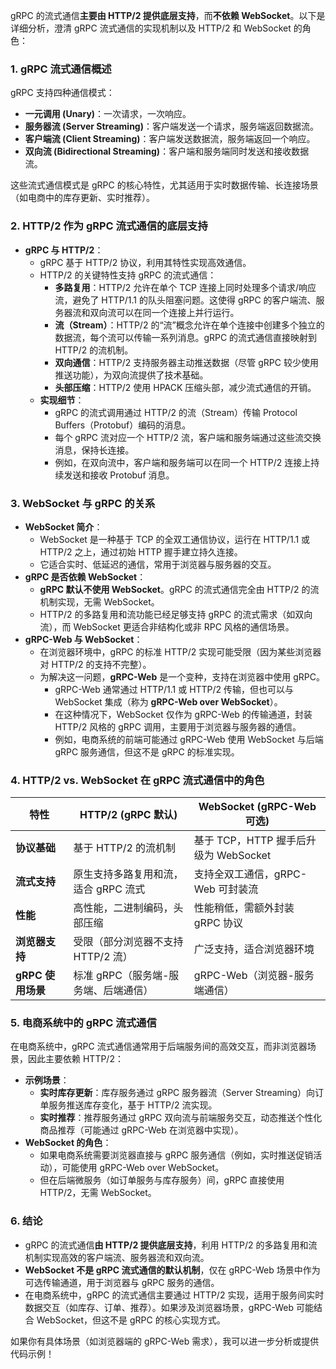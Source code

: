 gRPC 的流式通信**主要由 HTTP/2 提供底层支持**，而**不依赖 WebSocket**。以下是详细分析，澄清 gRPC 流式通信的实现机制以及 HTTP/2 和 WebSocket 的角色：

### 1. **gRPC 流式通信概述**
gRPC 支持四种通信模式：
- **一元调用 (Unary)**：一次请求，一次响应。
- **服务器流 (Server Streaming)**：客户端发送一个请求，服务端返回数据流。
- **客户端流 (Client Streaming)**：客户端发送数据流，服务端返回一个响应。
- **双向流 (Bidirectional Streaming)**：客户端和服务端同时发送和接收数据流。

这些流式通信模式是 gRPC 的核心特性，尤其适用于实时数据传输、长连接场景（如电商中的库存更新、实时推荐）。

### 2. **HTTP/2 作为 gRPC 流式通信的底层支持**
- **gRPC 与 HTTP/2**：
  - gRPC 基于 HTTP/2 协议，利用其特性实现高效通信。
  - HTTP/2 的关键特性支持 gRPC 的流式通信：
    - **多路复用**：HTTP/2 允许在单个 TCP 连接上同时处理多个请求/响应流，避免了 HTTP/1.1 的队头阻塞问题。这使得 gRPC 的客户端流、服务器流和双向流可以在同一个连接上并行运行。
    - **流（Stream）**：HTTP/2 的“流”概念允许在单个连接中创建多个独立的数据流，每个流可以传输一系列消息。gRPC 的流式通信直接映射到 HTTP/2 的流机制。
    - **双向通信**：HTTP/2 支持服务器主动推送数据（尽管 gRPC 较少使用推送功能），为双向流提供了技术基础。
    - **头部压缩**：HTTP/2 使用 HPACK 压缩头部，减少流式通信的开销。
  - **实现细节**：
    - gRPC 的流式调用通过 HTTP/2 的流（Stream）传输 Protocol Buffers（Protobuf）编码的消息。
    - 每个 gRPC 流对应一个 HTTP/2 流，客户端和服务端通过这些流交换消息，保持长连接。
    - 例如，在双向流中，客户端和服务端可以在同一个 HTTP/2 连接上持续发送和接收 Protobuf 消息。

### 3. **WebSocket 与 gRPC 的关系**
- **WebSocket 简介**：
  - WebSocket 是一种基于 TCP 的全双工通信协议，运行在 HTTP/1.1 或 HTTP/2 之上，通过初始 HTTP 握手建立持久连接。
  - 它适合实时、低延迟的通信，常用于浏览器与服务器的交互。
- **gRPC 是否依赖 WebSocket**：
  - **gRPC 默认不使用 WebSocket**。gRPC 的流式通信完全由 HTTP/2 的流机制实现，无需 WebSocket。
  - HTTP/2 的多路复用和流功能已经足够支持 gRPC 的流式需求（如双向流），而 WebSocket 更适合非结构化或非 RPC 风格的通信场景。
- **gRPC-Web 与 WebSocket**：
  - 在浏览器环境中，gRPC 的标准 HTTP/2 实现可能受限（因为某些浏览器对 HTTP/2 的支持不完整）。
  - 为解决这一问题，**gRPC-Web** 是一个变种，支持在浏览器中使用 gRPC。
    - gRPC-Web 通常通过 HTTP/1.1 或 HTTP/2 传输，但也可以与 WebSocket 集成（称为 **gRPC-Web over WebSocket**）。
    - 在这种情况下，WebSocket 仅作为 gRPC-Web 的传输通道，封装 HTTP/2 风格的 gRPC 调用，主要用于浏览器与服务器的通信。
    - 例如，电商系统的前端可能通过 gRPC-Web 使用 WebSocket 与后端 gRPC 服务通信，但这不是 gRPC 的标准实现。

### 4. **HTTP/2 vs. WebSocket 在 gRPC 流式通信中的角色**
| 特性                     | HTTP/2 (gRPC 默认)                     | WebSocket (gRPC-Web 可选)              |
|--------------------------|----------------------------------------|----------------------------------------|
| **协议基础**             | 基于 HTTP/2 的流机制                  | 基于 TCP，HTTP 握手后升级为 WebSocket  |
| **流式支持**             | 原生支持多路复用和流，适合 gRPC 流式   | 支持全双工通信，gRPC-Web 可封装流      |
| **性能**                 | 高性能，二进制编码，头部压缩           | 性能稍低，需额外封装 gRPC 协议         |
| **浏览器支持**           | 受限（部分浏览器不支持 HTTP/2 流）     | 广泛支持，适合浏览器环境               |
| **gRPC 使用场景**        | 标准 gRPC（服务端-服务端、后端通信）   | gRPC-Web（浏览器-服务端通信）         |

### 5. **电商系统中的 gRPC 流式通信**
在电商系统中，gRPC 流式通信通常用于后端服务间的高效交互，而非浏览器场景，因此主要依赖 HTTP/2：
- **示例场景**：
  - **实时库存更新**：库存服务通过 gRPC 服务器流（Server Streaming）向订单服务推送库存变化，基于 HTTP/2 流实现。
  - **实时推荐**：推荐服务通过 gRPC 双向流与前端服务交互，动态推送个性化商品推荐（可能通过 gRPC-Web 在浏览器中实现）。
- **WebSocket 的角色**：
  - 如果电商系统需要浏览器直接与 gRPC 服务通信（例如，实时推送促销活动），可能使用 gRPC-Web over WebSocket。
  - 但在后端微服务（如订单服务与库存服务）间，gRPC 直接使用 HTTP/2，无需 WebSocket。

### 6. **结论**
- gRPC 的流式通信**由 HTTP/2 提供底层支持**，利用 HTTP/2 的多路复用和流机制实现高效的客户端流、服务器流和双向流。
- **WebSocket 不是 gRPC 流式通信的默认机制**，仅在 gRPC-Web 场景中作为可选传输通道，用于浏览器与 gRPC 服务的通信。
- 在电商系统中，gRPC 的流式通信主要通过 HTTP/2 实现，适用于服务间实时数据交互（如库存、订单、推荐）。如果涉及浏览器场景，gRPC-Web 可能结合 WebSocket，但这不是 gRPC 的核心实现方式。

如果你有具体场景（如浏览器端的 gRPC-Web 需求），我可以进一步分析或提供代码示例！
